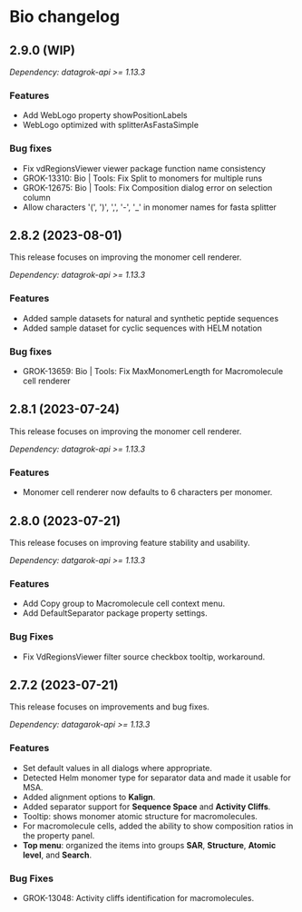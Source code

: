 # Bio changelog

## 2.9.0 (WIP)

*Dependency: datagrok-api >= 1.13.3*

### Features

* Add WebLogo property showPositionLabels
* WebLogo optimized with splitterAsFastaSimple

### Bug fixes 

* Fix vdRegionsViewer viewer package function name consistency
* GROK-13310: Bio | Tools: Fix Split to monomers for multiple runs
* GROK-12675: Bio | Tools: Fix Composition dialog error on selection column
* Allow characters '(', ')', ',', '-', '_' in monomer names for fasta splitter 

## 2.8.2 (2023-08-01)

This release focuses on improving the monomer cell renderer.

*Dependency: datagrok-api >= 1.13.3*

### Features

* Added sample datasets for natural and synthetic peptide sequences
* Added sample dataset for cyclic sequences with HELM notation

### Bug fixes

* GROK-13659: Bio | Tools: Fix MaxMonomerLength for Macromolecule cell renderer

## 2.8.1 (2023-07-24)

This release focuses on improving the monomer cell renderer.

*Dependency: datagrok-api >= 1.13.3*

### Features

* Monomer cell renderer now defaults to 6 characters per monomer.

## 2.8.0 (2023-07-21)

This release focuses on improving feature stability and usability.

*Dependency: datgarok-api >= 1.13.3*

### Features

* Add Copy group to Macromolecule cell context menu.
* Add DefaultSeparator package property settings.

### Bug Fixes

* Fix VdRegionsViewer filter source checkbox tooltip, workaround.

## 2.7.2 (2023-07-21)

This release focuses on improvements and bug fixes.

*Dependency: datagarok-api >= 1.13.3*

### Features

* Set default values in all dialogs where appropriate.
* Detected Helm monomer type for separator data and made it usable for MSA.
* Added alignment options to **Kalign**.
* Added separator support for **Sequence Space** and **Activity Cliffs**.
* Tooltip: shows monomer atomic structure for macromolecules.
* For macromolecule cells, added the ability to show composition ratios in the property panel.
* **Top menu**: organized the items into groups **SAR**, **Structure**, **Atomic level**, and **Search**. 

### Bug Fixes

* GROK-13048: Activity cliffs identification for macromolecules.
